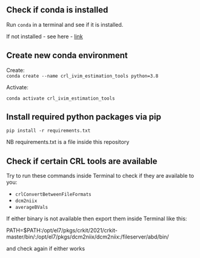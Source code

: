## Check if conda is installed 


Run `conda` in a terminal and see if it is installed.   


If not installed - see here - [link](https://engineeringfordatascience.com/posts/install_miniconda_from_the_command_line/)

## Create new conda environment 

Create:  
`conda create --name crl_ivim_estimation_tools python=3.8`

Activate:  

`conda activate crl_ivim_estimation_tools` 

## Install required python packages via pip 

`pip install -r requirements.txt`   

NB requirements.txt is a file inside this repository 

## Check if certain CRL tools are available 

Try to run these commands inside Terminal to check if they are available to you: 

- `crlConvertBetweenFileFormats`
- `dcm2niix` 
- `averageBVals` 

If either binary is not available then export them inside Terminal like this: 

PATH=$PATH:/opt/el7/pkgs/crkit/2021/crkit-master/bin/:/opt/el7/pkgs/dcm2niix/dcm2niix:/fileserver/abd/bin/

and check again if either works 

